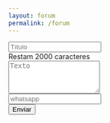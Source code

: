 ```yaml
---
layout: forum
permalink: /forum
---
```


<section class="mw-100 container-forum px-3 py-3 my-4">
  <!-- form forum -->
  <form method="POST" action="">
    <div class="form px-md-3">
      <div class="row">
        <div class="input-group-forum col-7 mb-3 px-0">
          <input type="text" class="form-control-forum shadow-none w-100" required placeholder="Título"/>
        </div>
        <div class="col-5">
          <div class="d-flex justify-content-end">
            <span class="text-black mt-2">
              Restam 
              <span>
                2000
              </span>
              caracteres
            </span>
          </div>
        </div>
        <div class="input-group-forum col-12 mb-3 px-0">
          <textarea class="col form-control-forum shadow-none" required placeholder="Texto" rows="4"></textarea>
        </div>
      </div>
      <div class="row d-flex justify-content-end">
        <div class="input-group-forum col-12 mb-3 px-0">
          <input type="cel" class="form-control-forum shadow-none w-100" required placeholder="whatsapp"/>
        </div>
        <div class="input-group-forum w-25 px-0 my-0">
          <input type="Submit" id="indicate-success" required value="Enviar" class="form-control-forum btn w-100"/>
        </div>
      </div>
    </div>
  </form> <!-- end form forum -->
</section>